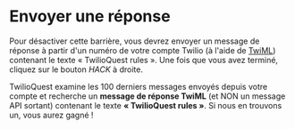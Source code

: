 # Envoyer une réponse

Pour désactiver cette barrière, vous devrez envoyer un message de réponse à partir d'un numéro de votre compte Twilio (à l'aide de [TwiML](https://www.twilio.com/docs/sms/twiml)) contenant le texte «&nbsp;TwilioQuest rules&nbsp;». Une fois que vous avez terminé, cliquez sur le bouton *HACK* à droite.

TwilioQuest examine les 100&nbsp;derniers messages envoyés depuis votre compte et recherche un **message de réponse TwiML** (et NON un message API sortant) contenant le texte **«&nbsp;TwilioQuest rules&nbsp;»**. Si nous en trouvons un, vous aurez gagné&nbsp;!